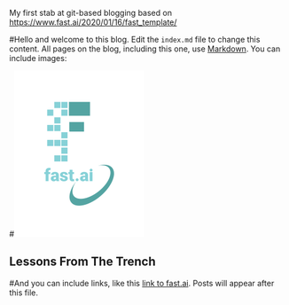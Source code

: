 My first stab at git-based blogging based on https://www.fast.ai/2020/01/16/fast_template/

#Hello and welcome to this blog. Edit the `index.md` file to change this content. All pages on the blog, including this one, use [Markdown](https://guides.github.com/features/mastering-markdown/). You can include images:

#![Image of fast.ai logo](images/logo.png)

## Lessons From The Trench

#And you can include links, like this [link to fast.ai](https://www.fast.ai). Posts will appear after this file. 
